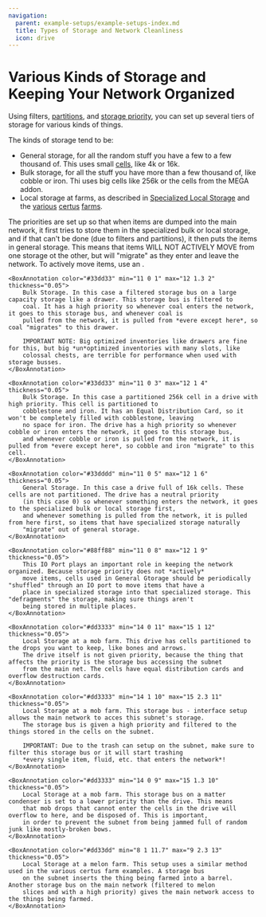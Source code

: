 ```yaml
---
navigation:
  parent: example-setups/example-setups-index.md
  title: Types of Storage and Network Cleanliness
  icon: drive
---
```


# Various Kinds of Storage and Keeping Your Network Organized

Using filters, [partitions](../items-blocks-machines/cell_workbench.md), and [storage priority](../ae2-mechanics/import-export-storage.md#storage-priority),
you can set up several tiers of storage for various kinds of things.

The kinds of storage tend to be:
* General storage, for all the random stuff you have a few to a few thousand of. This uses small [cells](../items-blocks-machines/storage_cells.md),
like 4k or 16k.
* Bulk storage, for all the stuff you have more than a few thousand of, like cobble or iron. Thi uses big cells like 256k
or the cells from the MEGA addon.
* Local storage at farms, as described in [Specialized Local Storage](specialized-local-storage.md) and the 
[various](simple-certus-farm.md) [certus](semiauto-certus-farm.md) [farms](advanced-certus-farm.md).

The priorities are set up so that when items are dumped into the main network, it first tries to store them in the specialized
bulk or local storage, and if that can't be done (due to filters and partitions), it then puts the items in general storage.
This means that items WILL NOT ACTIVELY MOVE from one storage ot the other, but will "migrate" as they enter and leave the network.
To actively move items, use an <ItemLink id="io_port" />.

<GameScene zoom="3" interactive={true}>
  <ImportStructure src="../assets/assemblies/network_storage_types.snbt" />

    <BoxAnnotation color="#33dd33" min="11 0 1" max="12 1.3 2" thickness="0.05">
        Bulk Storage. In this case a filtered storage bus on a large capacity storage like a drawer. This storage bus is filtered to
        coal. It has a high priority so whenever coal enters the network, it goes to this storage bus, and whenever coal is 
        pulled from the network, it is pulled from *evere except here*, so coal "migrates" to this drawer.

        IMPORTANT NOTE: Big optimized inventories like drawers are fine for this, but big *un*optimized inventories with many slots, like
        colossal chests, are terrible for performance when used with storage busses.
    </BoxAnnotation>

    <BoxAnnotation color="#33dd33" min="11 0 3" max="12 1 4" thickness="0.05">
        Bulk Storage. In this case a partitioned 256k cell in a drive with high priority. This cell is partitioned to
        cobblestone and iron. It has an Equal Distribution Card, so it won't be completely filled with cobblestone, leaving
        no space for iron. The drive has a high priority so whenever cobble or iron enters the network, it goes to this storage bus,
        and whenever cobble or iron is pulled from the network, it is pulled from *evere except here*, so cobble and iron "migrate" to this cell.
    </BoxAnnotation>

    <BoxAnnotation color="#33dddd" min="11 0 5" max="12 1 6" thickness="0.05">
        General Storage. In this case a drive full of 16k cells. These cells are not partitioned. The drive has a neutral priority
        (in this case 0) so whenever something enters the network, it goes to the specialized bulk or local storage first,
        and whenever something is pulled from the network, it is pulled from here first, so items that have specialized storage naturally
        "migrate" out of general storage.
    </BoxAnnotation>

    <BoxAnnotation color="#88ff88" min="11 0 8" max="12 1 9" thickness="0.05">
        This IO Port plays an important role in keeping the network organized. Because storage priority does not *actively*
        move items, cells used in General Gtorage should be periodically "shuffled" through an IO port to move items that have a
        place in specialized storage into that specialized storage. This "defragments" the storage, making sure things aren't
        being stored in multiple places.
    </BoxAnnotation>

    <BoxAnnotation color="#dd3333" min="14 0 11" max="15 1 12" thickness="0.05">
        Local Storage at a mob farm. This drive has cells partitioned to the drops you want to keep, like bones and arrows.
        The drive itself is not given priority, because the thing that affects the priority is the storage bus accessing the subnet
        from the main net. The cells have equal distribution cards and overflow destruction cards.
    </BoxAnnotation>

    <BoxAnnotation color="#dd3333" min="14 1 10" max="15 2.3 11" thickness="0.05">
        Local Storage at a mob farm. This storage bus - interface setup allows the main network to acces this subnet's storage.
        The storage bus is given a high priority and filtered to the things stored in the cells on the subnet.

        IMPORTANT: Due to the trash can setup on the subnet, make sure to filter this storage bus or it will start trashing
        *every single item, fluid, etc. that enters the network*!
    </BoxAnnotation>

    <BoxAnnotation color="#dd3333" min="14 0 9" max="15 1.3 10" thickness="0.05">
        Local Storage at a mob farm. This storage bus on a matter condenser is set to a lower priority than the drive. This means
        that mob drops that cannot enter the cells in the drive will overflow to here, and be disposed of. This is important,
        in order to prevent the subnet from being jammed full of random junk like mostly-broken bows.
    </BoxAnnotation>

    <BoxAnnotation color="#dd33dd" min="8 1 11.7" max="9 2.3 13" thickness="0.05">
        Local Storage at a melon farm. This setup uses a similar method used in the various certus farm examples. A storage bus
        on the subnet inserts the thing being farmed into a barrel. Another storage bus on the main network (filtered to melon
        slices and with a high priority) gives the main network access to the things being farmed.
    </BoxAnnotation>

  <IsometricCamera yaw="270" pitch="30" />
</GameScene>